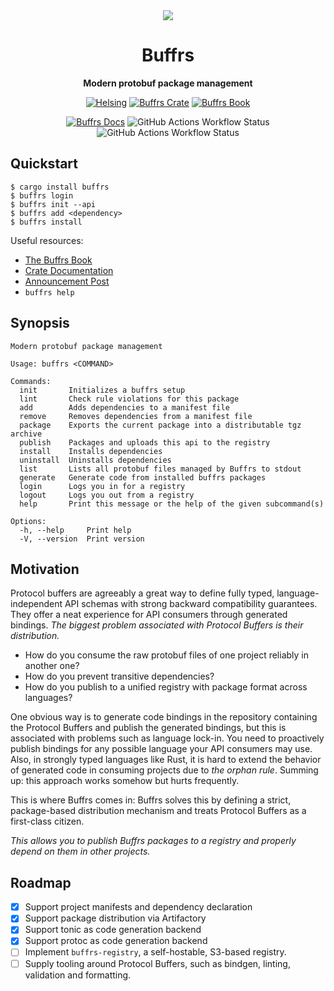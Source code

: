 <!-- markdownlint-disable-next-line -->
<div align="center">

<img src="https://github.com/helsing-ai/buffrs/assets/37018485/76c51445-b5a6-4f4e-a39c-7de7e31a0613" onerror="this.style.display='none'" />
<br/>

# Buffrs

**Modern protobuf package management**

[![Helsing](https://img.shields.io/badge/helsing-open%20source-black.svg)](https://helsing.ai)
[![Buffrs Crate](https://img.shields.io/crates/v/buffrs.svg)](https://crates.io/crates/buffrs)
[![Buffrs Book](https://img.shields.io/badge/book-latest-blueviolet.svg)](https://helsing-ai.github.io/buffrs)

[![Buffrs Docs](https://img.shields.io/badge/docs-latest-blue.svg)](https://docs.rs/buffrs)
![GitHub Actions Workflow Status](https://img.shields.io/github/actions/workflow/status/helsing-ai/buffrs/nix_ci_mac.yml?logo=nixos&label=mac%20build)
![GitHub Actions Workflow Status](https://img.shields.io/github/actions/workflow/status/helsing-ai/buffrs/nix_ci_ubuntu.yml?logo=nixos&label=ubuntu%20build)


</div>

## Quickstart

```bash,ignore
$ cargo install buffrs
$ buffrs login
$ buffrs init --api
$ buffrs add <dependency>
$ buffrs install
```

Useful resources:

- [The Buffrs Book](https://helsing-ai.github.io/buffrs)
- [Crate Documentation](https://docs.rs/buffrs)
- [Announcement Post](https://blog.helsing.ai/buffrs-a-package-manager-for-protocol-buffers-1-2-aaf7c00153d2)
- `buffrs help`

## Synopsis

```text,ignore
Modern protobuf package management

Usage: buffrs <COMMAND>

Commands:
  init       Initializes a buffrs setup
  lint       Check rule violations for this package
  add        Adds dependencies to a manifest file
  remove     Removes dependencies from a manifest file
  package    Exports the current package into a distributable tgz archive
  publish    Packages and uploads this api to the registry
  install    Installs dependencies
  uninstall  Uninstalls dependencies
  list       Lists all protobuf files managed by Buffrs to stdout
  generate   Generate code from installed buffrs packages
  login      Logs you in for a registry
  logout     Logs you out from a registry
  help       Print this message or the help of the given subcommand(s)

Options:
  -h, --help     Print help
  -V, --version  Print version
```

## Motivation

Protocol buffers are agreeably a great way to define fully typed,
language-independent API schemas with strong backward compatibility guarantees.
They offer a neat experience for API consumers through generated bindings. *The
biggest problem associated with Protocol Buffers is their distribution.*

- How do you consume the raw protobuf files of one project reliably in another
  one?
- How do you prevent transitive dependencies?
- How do you publish to a unified registry with package format across
  languages?

One obvious way is to generate code bindings in the repository containing the
Protocol Buffers and publish the generated bindings, but this is associated
with problems such as language lock-in. You need to proactively publish
bindings for any possible language your API consumers may use. Also, in
strongly typed languages like Rust, it is hard to extend the behavior of
generated code in consuming projects due to _the orphan rule_. Summing up: this
approach works somehow but hurts frequently.

This is where Buffrs comes in: Buffrs solves this by defining a strict,
package-based distribution mechanism and treats Protocol Buffers as a
first-class citizen.

*This allows you to publish Buffrs packages to a registry and properly depend
on them in other projects.*


## Roadmap

- [x] Support project manifests and dependency declaration
- [x] Support package distribution via Artifactory
- [x] Support tonic as code generation backend
- [x] Support protoc as code generation backend
- [ ] Implement `buffrs-registry`, a self-hostable, S3-based registry.
- [ ] Supply tooling around Protocol Buffers, such as bindgen, linting, validation and
  formatting.
